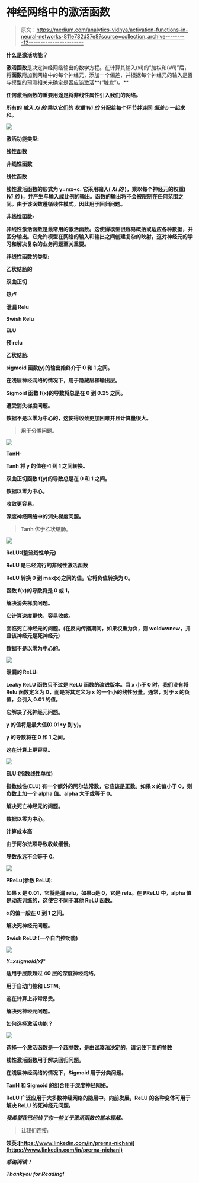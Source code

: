 # 神经网络中的激活函数

> 原文：<https://medium.com/analytics-vidhya/activation-functions-in-neural-networks-811e782d37e8?source=collection_archive---------12----------------------->

**什么是激活功能？**

**激活函数**是决定神经网络输出的数学方程。在计算其输入(xi)的“加权和(Wi)”后，将**函数**附加到网络中的每个神经元，添加一个偏差，并根据每个神经元的输入是否与模型的预测相关来确定是否应该激活**(“触发”)。**

****任何激活函数的重要用途是将非线性属性引入我们的网络。****

**所有的 ***输入 Xi 的*** 乘以它们的 ***权重 Wi 的*** 分配给每个环节并连同 ***偏差*** ***b*** 一起求和。**

**![](img/03b5b83564c61d3ebedcdfe196c688e1.png)**

****激活功能类型:****

**线性函数**

**非线性函数**

****线性函数****

**线性激活函数的形式为 **y=mx+c.** 它采用输入( ***Xi 的*** )，乘以每个神经元的权重( ***Wi 的*** )，并产生与输入成比例的输出。函数的输出将不会被限制在任何范围之间。由于该函数遵循线性模式，因此用于回归问题。**

****非线性函数-****

**非线性激活函数是最常用的激活函数。这使得模型很容易概括或适应各种数据，并区分输出。它允许模型在网络的输入和输出之间创建复杂的映射，这对神经元的学习和解决复杂的业务问题至关重要。**

**非线性函数的类型:**

**乙状结肠的**

**双曲正切**

**热卢**

**泄漏 Relu**

**Swish Relu**

**ELU**

**预 relu**

****乙状结肠:****

**sigmoid 函数(y)的输出始终介于 0 和 1 之间。**

**在浅层神经网络的情况下，用于隐藏层和输出层。**

**Sigmoid 函数 f(x)的导数将总是在 0 到 0.25 之间。**

**遭受消失梯度问题。**

**数据不是以零为中心的，这使得收敛更加困难并且计算量很大。**

> ****用于分类问题。****

**![](img/bcd67a78154aa0b9915530a7b2ef0308.png)**

****TanH-****

**Tanh 将 y 的值在-1 到 1 之间转换。**

**双曲正切函数 f(y)的导数总是在 0 和 1 之间。**

**数据以零为中心。**

**收敛更容易。**

**深度神经网络中的消失梯度问题。**

> ****Tanh 优于乙状结肠。****

**![](img/291896c0e6bb2bee71148bdf6c5c40e1.png)**

****ReLU:(整流线性单元)****

**ReLU 是已经流行的非线性激活函数**

**ReLU 转换 0 到 max(x)之间的值。它将负值转换为 0。**

**函数 f(x)的导数将是 0 或 1。**

**解决消失梯度问题。**

**它计算速度更快，容易收敛。**

**面临死亡神经元的问题。(在反向传播期间，如果权重为负，则 wold=wnew，并且该神经元是死神经元)**

**数据不是以零为中心的。**

**![](img/7e70818d2fb5f19549f9dfdc7e9954a3.png)**

****泄漏的 ReLU:****

**Leaky ReLU 函数只不过是 ReLU 函数的改进版本。当 x 小于 0 时，我们没有将 Relu 函数定义为 0，而是将其定义为 x 的一个小的线性分量。通常，对于 x 的负值，会引入 0.01 的值。**

**它解决了死神经元问题。**

**y 的值将是最大值(0.01*y 到 y)。**

**y 的导数将在 0 和 1 之间。**

**这在计算上更容易。**

**![](img/f0617112dec0b50f24f0d8bd48040ea1.png)**

****ELU:(指数线性单位)****

****指数线性(ELU)** 有一个额外的阿尔法常数，它应该是正数。如果 x 的值小于 0，则负数上加一个 alpha 值。alpha 大于或等于 0。**

**解决死亡神经元的问题。**

**数据以零为中心。**

**计算成本高**

**由于阿尔法项导致收敛缓慢。**

**导数永远不会等于 0。**

**![](img/d4c98f63eb0bc272119971f554ad75b1.png)**

****PReLu(参数 ReLU):****

**如果 x 是 0.01，它将是漏 relu，如果α是 0，它是 relu。在 PReLU 中，alpha 值是动态训练的，这使它不同于其他 ReLU 函数。**

****α的值一般在 0 到 1 之间。****

****解决死神经元问题。****

****Swish ReLU:(一个自门控功能)****

**![](img/6aa10eefca562c64467594dec047185e.png)**

****Y=x*sigmoid(x)****

**适用于层数超过 40 层的深度神经网络。**

**用于自动门控和 LSTM。**

**这在计算上非常昂贵。**

**解决死神经元问题。**

****如何选择激活功能？****

**![](img/675cfa99de50670297e0af6abe80c928.png)**

**选择一个激活函数是一个超参数，是由试凑法决定的，请记住下面的参数**

**线性激活函数用于解决回归问题。**

**在浅层神经网络的情况下，Sigmoid 用于分类问题。**

**TanH 和 Sigmoid 的组合用于深度神经网络。**

**ReLU 广泛应用于大多数神经网络的隐层中。向前发展，ReLU 的各种变体可用于解决 ReLU 的死神经元问题。**

*****我希望我已经给了你一些关于激活函数的基本理解。*****

> **让我们连接:**

**领英:[https://www.linkedin.com/in/prerna-nichani](https://www.linkedin.com/in/prerna-nichani)**

*****感谢阅读！*****

*****Thankyou for Reading!*****